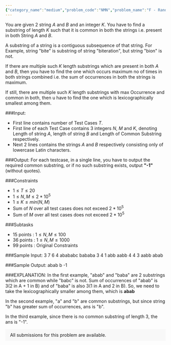 ```yaml
---
{"category_name":"medium","problem_code":"NMN","problem_name":"F - Random Strings","problemComponents":{"constraints":"","constraintsState":false,"subtasks":"","subtasksState":false,"inputFormat":"","inputFormatState":false,"outputFormat":"","outputFormatState":false,"sampleTestCases":{}},"video_editorial_url":"","languages_supported":{"0":"CPP14","1":"C","2":"JAVA","3":"PYTH 3.6","4":"PYTH","5":"PYP3","6":"CS2","7":"ADA","8":"PYPY","9":"TEXT","10":"PAS fpc","11":"NODEJS","12":"RUBY","13":"PHP","14":"GO","15":"HASK","16":"TCL","17":"PERL","18":"SCALA","19":"LUA","20":"kotlin","21":"BASH","22":"JS","23":"LISP sbcl","24":"rust","25":"PAS gpc","26":"BF","27":"CLOJ","28":"R","29":"D","30":"CAML","31":"FORT","32":"ASM","33":"swift","34":"FS","35":"WSPC","36":"LISP clisp","37":"SQL","38":"SCM guile","39":"PERL6","40":"ERL","41":"CLPS","42":"ICK","43":"NICE","44":"PRLG","45":"ICON","46":"COB","47":"SCM chicken","48":"PIKE","49":"SCM qobi","50":"ST","51":"NEM"},"max_timelimit":1,"source_sizelimit":50000,"problem_author":"nagpaljatin141","problem_tester":null,"date_added":"5-08-2019","tags":{"0":"bit22019","1":"hashing","2":"map","3":"nagpaljatin141","4":"strings","5":"suffix"},"problem_difficulty_level":"Medium","best_tag":"Suffix Array","editorial_url":"https://discuss.codechef.com/problems/NMN","time":{"view_start_date":1569002400,"submit_start_date":1569002400,"visible_start_date":1569002400,"end_date":1735669800},"is_direct_submittable":false,"problemDiscussURL":"https://discuss.codechef.com/search?q=NMN","is_proctored":false,"visitedContests":{},"layout":"problem"}
---
```

You are given $2$ string $A$ and $B$ and an integer $K$. You have to find a substring of length $K$ such that it is common in both the strings i.e. present in both String $A$ and $B$. 

A substring of a string is a contiguous subsequence of that string. For Example, string "bite" is substring of string "biteration", but string "bion" is not.

If there are multiple such $K$ length substrings which are present in both $A$ and $B$, then you have to find the one which occurs maximum no of times in both strings combined i.e. the sum of occurrences in both the strings is maximum.

If still, there are multiple such $K$ length substrings with max Occurrence and common in both, then u have to find the one which is lexicographically smallest among them.

###Input:
- First line contains number of Test Cases $T$.
- First line of each Test Case contains $3$ integers $N$, $M$ and $K$, denoting Length of string $A$, length of string $B$ and Length of Common Substring respectively.
- Next $2$ lines contains the strings $A$ and $B$ respectively consisting only of lowercase Latin characters.

###Output:
For each testcase, in a single line, you have to output the required common substring, or if no such substring exists, output **"-1"**(without quotes).

###Constraints 
- $1 \leq T \leq 20$
- $1 \leq N,M \leq 2*10^5$
- $1 \leq K \leq min(N,M)$
- Sum of $N$ over all test cases does not exceed $2*10^5$
- Sum of $M$ over all test cases does not exceed $2*10^5$

###Subtasks
- 15 points : $1 \leq N,M \leq 100$
- 36 points : $1 \leq N,M \leq 1000$
- 99 points : Original Constraints

###Sample Input:
	3
	7 6 4
	abababc
	bababa
	3 4 1
	abb
	aabb
	4 4 3
	aabb
	abab

###Sample Output:
	abab
	b
	-1
	
###EXPLANATION:
In the first example, "abab" and "baba" are $2$ substrings which are common while "babc" is not.
Sum of occurrences of "abab" is 3(2 in A + 1 in B) and of "baba" is also 3(1 in A and 2 in B).
So, we need to take the lexicographically smaller among them, which is **abab**

In the second example, "a" and "b" are common substrings, but since string "b" has greater sum of occurrences, ans is "b".

In the third example, since there is no common substring of length $3$, the ans is "-1".
<aside style='background: #f8f8f8;padding: 10px 15px;'><div>All submissions for this problem are available.</div></aside>